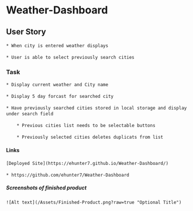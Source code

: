 # Weather-Dashboard

## User Story
    * When city is entered weather displays

    * User is able to select previously search cities

### Task

    * Display current weather and City name

    * Display 5 day forcast for searched city

    * Have previously searched cities stored in local storage and display under search field

        * Previous cities list needs to be selectable buttons

        * Previously selected cities deletes duplicats from list

#### Links

    [Deployed Site](https://ehunter7.github.io/Weather-Dashboard/)

    * https://github.com/ehunter7/Weather-Dashboard

##### Screenshots of finished product

    ![Alt text](/Assets/Finished-Product.png?raw=true "Optional Title")

